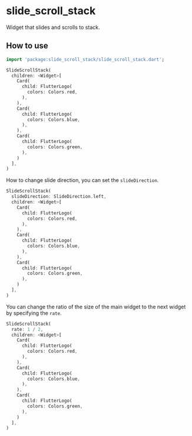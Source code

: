 # slide_scroll_stack

Widget that slides and scrolls to stack.

## How to use

```dart
import 'package:slide_scroll_stack/slide_scroll_stack.dart';
```

```dart
SlideScrollStack(
  children: <Widget>[
    Card(
      child: FlutterLogo(
        colors: Colors.red,
      ),
    ),
    Card(
      child: FlutterLogo(
        colors: Colors.blue,
      ),
    ),
    Card(
      child: FlutterLogo(
        colors: Colors.green,
      ),
    )
  ],
)
```

How to change slide direction, you can set the `slideDirection`.

```dart
SlideScrollStack(
  slideDirection: SlideDirection.left,
  children: <Widget>[
    Card(
      child: FlutterLogo(
        colors: Colors.red,
      ),
    ),
    Card(
      child: FlutterLogo(
        colors: Colors.blue,
      ),
    ),
    Card(
      child: FlutterLogo(
        colors: Colors.green,
      ),
    )
  ],
)
```

You can change the ratio of the size of the main widget to the next widget by specifying the `rate`.

```dart
SlideScrollStack(
  rate: 1 / 2,
  children: <Widget>[
    Card(
      child: FlutterLogo(
        colors: Colors.red,
      ),
    ),
    Card(
      child: FlutterLogo(
        colors: Colors.blue,
      ),
    ),
    Card(
      child: FlutterLogo(
        colors: Colors.green,
      ),
    )
  ],
)
```
